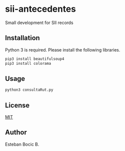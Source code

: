 # sii-antecedentes

Small development for SII records

## Installation

Python 3 is required. Please install the following libraries.
```bash
pip3 install beautifulsoup4
pip3 install colorama
```

## Usage

```python
python3 consultaRut.py
```

## License
[MIT](https://choosealicense.com/licenses/mit/)

## Author

Esteban Bocic B.